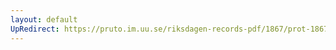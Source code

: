 ```yaml
---
layout: default
UpRedirect: https://pruto.im.uu.se/riksdagen-records-pdf/1867/prot-1867--ak--423/prot-1867--ak--423_013.pdf
---
```

